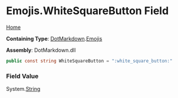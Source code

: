 # Emojis\.WhiteSquareButton Field

[Home](../../../README.md)

**Containing Type**: [DotMarkdown](../../README.md)\.[Emojis](../README.md)

**Assembly**: DotMarkdown\.dll

```csharp
public const string WhiteSquareButton = ":white_square_button:"
```

### Field Value

System\.[String](https://docs.microsoft.com/en-us/dotnet/api/system.string)